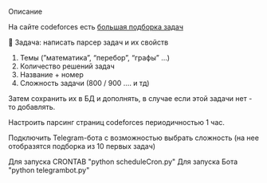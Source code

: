 Описание

На сайте codeforces есть [большая подборка задач](https://codeforces.com/problemset?order=BY_SOLVED_DESC) 

👾 Задача: написать парсер задач и их свойств

1. Темы (”математика”, “перебор”, “графы” …)
2. Количество решений задач
3. Название + номер
4. Сложность задачи (800 / 900 …. и тд)

Затем сохранить их в БД и дополнять, в случае если этой задачи нет - то добавлять. 

Настроить парсинг страниц codeforces периодичностью 1 час.

Подключить Telegram-бота с возможностью выбрать сложность (на нее отобразятся подборка из 10 первых задач) 

Для запуска CRONTAB "python scheduleCron.py"
Для запуска Бота "python telegrambot.py"
